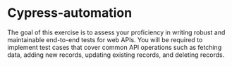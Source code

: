 # Cypress-automation
The goal of this exercise is to assess your proficiency in writing robust and maintainable end-to-end tests for web APIs. You will be required to implement test cases that cover common API operations such as fetching data, adding new records, updating existing records, and deleting records.
